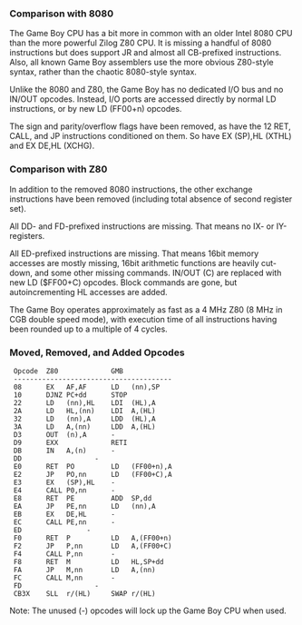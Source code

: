 ### Comparison with 8080

The Game Boy CPU has a bit more in common with an older Intel 8080 CPU
than the more powerful Zilog Z80 CPU. It is missing a handful of 8080
instructions but does support JR and almost all CB-prefixed
instructions. Also, all known Game Boy assemblers use the more obvious
Z80-style syntax, rather than the chaotic 8080-style syntax.

Unlike the 8080 and Z80, the Game Boy has no dedicated I/O bus and no
IN/OUT opcodes. Instead, I/O ports are accessed directly by normal LD
instructions, or by new LD (FF00+n) opcodes.

The sign and parity/overflow flags have been removed, as have the 12
RET, CALL, and JP instructions conditioned on them. So have EX (SP),HL
(XTHL) and EX DE,HL (XCHG).

### Comparison with Z80

In addition to the removed 8080 instructions, the other exchange
instructions have been removed (including total absence of second
register set).

All DD- and FD-prefixed instructions are missing. That means no IX- or
IY-registers.

All ED-prefixed instructions are missing. That means 16bit memory
accesses are mostly missing, 16bit arithmetic functions are heavily
cut-down, and some other missing commands. IN/OUT (C) are replaced with
new LD (\$FF00+C) opcodes. Block commands are gone, but autoincrementing
HL accesses are added.

The Game Boy operates approximately as fast as a 4 MHz Z80 (8 MHz in CGB
double speed mode), with execution time of all instructions having been
rounded up to a multiple of 4 cycles.

### Moved, Removed, and Added Opcodes

` Opcode  Z80             GMB`\
` ---------------------------------------`\
` 08      EX   AF,AF      LD   (nn),SP`\
` 10      DJNZ PC+dd      STOP`\
` 22      LD   (nn),HL    LDI  (HL),A`\
` 2A      LD   HL,(nn)    LDI  A,(HL)`\
` 32      LD   (nn),A     LDD  (HL),A`\
` 3A      LD   A,(nn)     LDD  A,(HL)`\
` D3      OUT  (n),A      -`\
` D9      EXX             RETI`\
` DB      IN   A,(n)      -`\
` DD      `<IX>`            -`\
` E0      RET  PO         LD   (FF00+n),A`\
` E2      JP   PO,nn      LD   (FF00+C),A`\
` E3      EX   (SP),HL    -`\
` E4      CALL P0,nn      -`\
` E8      RET  PE         ADD  SP,dd`\
` EA      JP   PE,nn      LD   (nn),A`\
` EB      EX   DE,HL      -`\
` EC      CALL PE,nn      -`\
` ED      `<pref>`          -`\
` F0      RET  P          LD   A,(FF00+n)`\
` F2      JP   P,nn       LD   A,(FF00+C)`\
` F4      CALL P,nn       -`\
` F8      RET  M          LD   HL,SP+dd`\
` FA      JP   M,nn       LD   A,(nn)`\
` FC      CALL M,nn       -`\
` FD      `<IY>`            -`\
` CB3X    SLL  r/(HL)     SWAP r/(HL)`

Note: The unused (-) opcodes will lock up the Game Boy CPU when used.

